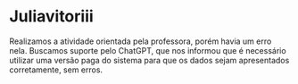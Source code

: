 # Juliavitoriii
Realizamos a atividade orientada pela professora, porém havia um erro nela. Buscamos suporte pelo ChatGPT, que nos informou que é necessário utilizar uma versão paga do sistema para que os dados sejam apresentados corretamente, sem erros.
